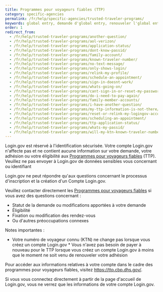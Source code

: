 ```yaml
---
title: Programmes pour voyageurs fiables (TTP)
category: specific-agencies
permalink: /fr/help/specific-agencies/trusted-traveler-programs/
keywords: global entry, demande d'global entry, renouveler l'global entry, nexus, tsa, sentri, voyageurs fiables, ttp, renouvellement d'global entry
order: 1
redirect_from:
  - /fr/help/trusted-traveler-programs/another-question/
  - /fr/help/trusted-traveler-programs/aol-verizon/
  - /fr/help/trusted-traveler-programs/application-status/
  - /fr/help/trusted-traveler-programs/dont-know-passid/
  - /fr/help/trusted-traveler-programs/family-account/
  - /fr/help/trusted-traveler-programs/known-traveler-number/
  - /fr/help/trusted-traveler-programs/no-text-message/
  - /fr/help/trusted-traveler-programs/only-shows-login/
  - /fr/help/trusted-traveler-programs/relink-my-profile/
  - /fr/help/trusted-traveler-programs/schedule-an-appointment/
  - /fr/help/trusted-traveler-programs/sign-in-doesnt-work/
  - /fr/help/trusted-traveler-programs/whats-going-on/
  - /fr/help/trusted-traveler-programs/cant-sign-in-or-reset-my-password-goes-account/
  - /fr/help/trusted-traveler-programs/do-i-need-to-pay-again/
  - /fr/help/trusted-traveler-programs/family-member-accounts/
  - /fr/help/trusted-traveler-programs/i-have-another-question/
  - /fr/help/trusted-traveler-programs/my-ttp-information-is-not-there/
  - /fr/help/trusted-traveler-programs/reset-or-relink-my-logingov-account-for-ttp/
  - /fr/help/trusted-traveler-programs/scheduling-an-appointment/
  - /fr/help/trusted-traveler-programs/ttp-application-status/
  - /fr/help/trusted-traveler-programs/whats-my-passid/
  - /fr/help/trusted-traveler-programs/will-my-ktn-known-traveler-number-change/
---
```


Login.gov est réservé à l'identification sécurisée. Votre compte Login.gov n'affecte pas et ne contient aucune information sur votre demande, votre adhésion ou votre éligibilité aux [Programmes pour voyageurs fiables](https://ttp.dhs.gov/) (TTP). Veuillez ne pas envoyer à Login.gov de données sensibles vous concernant ou identifiant

Login.gov ne peut répondre qu'aux questions concernant le processus d'inscription et la création d'un Compte Login.gov.

Veuillez contacter directement les [Programmes pour voyageurs fiables](https://help.cbp.gov/s/questions?language=en_US) si vous avez des questions concernant :

* Statut de la demande ou modifications apportées à votre demande
* Éligibilité
* Fixation ou modification des rendez-vous
* Ou d'autres préoccupations connexes

Notes importantes :
* Votre numéro de voyageur connu (KTN) ne change pas lorsque vous créez un compte Login.gov * Vous n'avez pas besoin de payer à nouveau pour le TTP lorsque vous créez un compte Login.gov à moins que le moment ne soit venu de renouveler votre adhésion

Pour accéder aux informations relatives à votre compte dans le cadre des programmes pour voyageurs fiables, visitez <https://ttp.cbp.dhs.gov/>.

Si vous vous connectez directement à partir de la page d'accueil de Login.gov, vous ne verrez que les informations de votre compte Login.gov.
